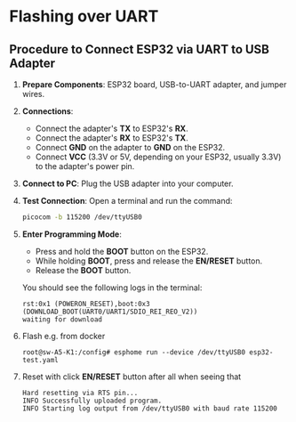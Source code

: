 # Flashing over UART

## Procedure to Connect ESP32 via UART to USB Adapter

1. **Prepare Components**: ESP32 board, USB-to-UART adapter, and jumper wires.
2. **Connections**:
   - Connect the adapter's **TX** to ESP32's **RX**.
   - Connect the adapter's **RX** to ESP32's **TX**.
   - Connect **GND** on the adapter to **GND** on the ESP32.
   - Connect **VCC** (3.3V or 5V, depending on your ESP32, usually 3.3V) to the adapter's power pin.
3. **Connect to PC**: Plug the USB adapter into your computer.
4. **Test Connection**: Open a terminal and run the command:
   ```bash
   picocom -b 115200 /dev/ttyUSB0
    ```

5. **Enter Programming Mode**:
   - Press and hold the **BOOT** button on the ESP32.
   - While holding **BOOT**, press and release the **EN/RESET** button.
   - Release the **BOOT** button.

   You should see the following logs in the terminal:
   ```
   rst:0x1 (POWERON_RESET),boot:0x3 (DOWNLOAD_BOOT(UART0/UART1/SDIO_REI_REO_V2))
   waiting for download
   ```
6. Flash e.g. from docker

    ```
    root@sw-A5-K1:/config# esphome run --device /dev/ttyUSB0 esp32-test.yaml
    ```
7. Reset with click **EN/RESET** button after all when seeing that
    ```
    Hard resetting via RTS pin...
    INFO Successfully uploaded program.
    INFO Starting log output from /dev/ttyUSB0 with baud rate 115200
    ```
